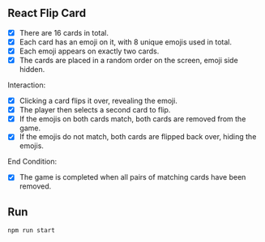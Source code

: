 ## React Flip Card
- [x] There are 16 cards in total.
- [x] Each card has an emoji on it, with 8 unique emojis used in total.
- [x] Each emoji appears on exactly two cards.
- [x] The cards are placed in a random order on the screen, emoji side hidden.

Interaction:
- [x] Clicking a card flips it over, revealing the emoji.
- [x] The player then selects a second card to flip.
- [x] If the emojis on both cards match, both cards are removed from the game.
- [x] If the emojis do not match, both cards are flipped back over, hiding the emojis.

End Condition:
- [x] The game is completed when all pairs of matching cards have been removed.


## Run

```npm run start```